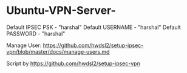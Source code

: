 # Ubuntu-VPN-Server-


Default IPSEC PSK - "harshal"
Default USERNAME - "harshal"
Default PASSWORD - "harshal"


Manage User: https://github.com/hwdsl2/setup-ipsec-vpn/blob/master/docs/manage-users.md

Script by https://github.com/hwdsl2/setup-ipsec-vpn
